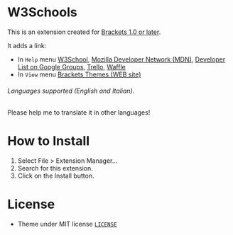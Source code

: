 # W3Schools


This is an extension created for [Brackets 1.0 or later](http://www.brackets.io/). 

It adds a link:

* In `Help` menu
[W3School](http://www.w3schools.com/), [Mozilla Developer Network (MDN)](https://developer.mozilla.org/), [Developer List on Google Groups](https://groups.google.com/forum/#!forum/brackets-dev), [Trello](https://trello.com/b/LCDud1Nd/brackets), [Waffle](https://waffle.io/adobe/brackets)
* In `View` menu
[Brackets Themes (WEB site)](http://brackets-themes.github.io/)

###### Languages supported (English and Italian).
Please help me to translate it in other languages!

# How to Install

1. Select File > Extension Manager...
2. Search for this extension.
3. Click on the Install button.

# License

* Theme under MIT license [`LICENSE`](LICENSE)
